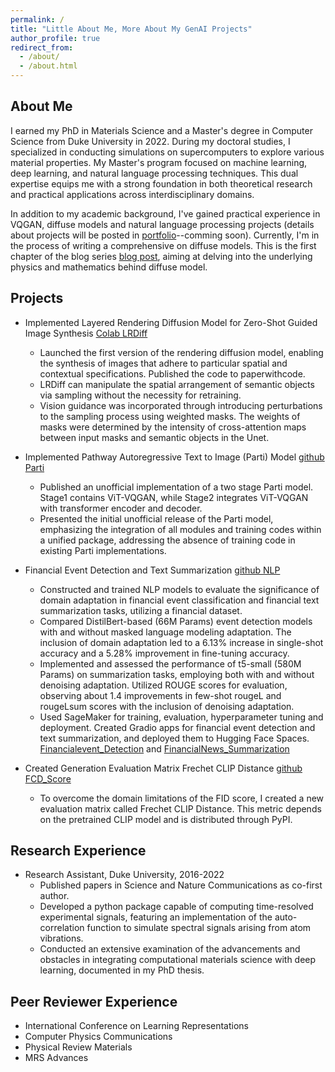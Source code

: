 ```yaml
---
permalink: /
title: "Little About Me, More About My GenAI Projects"
author_profile: true
redirect_from: 
  - /about/
  - /about.html
---
```


## About Me
I earned my PhD in Materials Science and a Master's degree in Computer Science from Duke University in 2022. During my doctoral studies, I specialized in conducting simulations on supercomputers to explore various material properties. My Master's program focused on machine learning, deep learning, and natural language processing techniques. This dual expertise equips me with a strong foundation in both theoretical research and practical applications across interdisciplinary domains. 

In addition to my academic background, I've gained practical experience in VQGAN, diffuse models and natural language processing projects (details about projects will be posted in [portfolio](https://syang-lab.github.io/homepage.github.io/portfolio/)--comming soon). Currently, I'm in the process of writing a comprehensive on diffuse models. This is the first chapter of the blog series [blog post](https://syang-lab.github.io/homepage.github.io/posts/2024-02-14-Diffuse-Model-Blog-Series1), aiming at delving into the underlying physics and mathematics behind diffuse model.

## Projects
* Implemented Layered Rendering Diffusion Model for Zero-Shot Guided Image Synthesis [Colab LRDiff](https://colab.research.google.com/drive/1KcNvrjh7k5G4FFbzeMfdGruA-o0Y4XZB)
  * Launched the first version of the rendering diffusion model, enabling the synthesis of images that adhere to particular spatial and contextual specifications. Published the code to paperwithcode.
  * LRDiff can manipulate the spatial arrangement of semantic objects via sampling without the necessity for retraining.
  * Vision guidance was incorporated through introducing perturbations to the sampling process using weighted masks. The weights of masks were determined by the intensity of cross-attention maps between input masks and semantic objects in the Unet.

* Implemented Pathway Autoregressive Text to Image (Parti) Model [github Parti](https://github.com/syang-lab/Pathway_Autoregressive_Text2Image_Model)
  * Published an unofficial implementation of a two stage Parti model. Stage1 contains ViT-VQGAN, while Stage2
integrates ViT-VQGAN with transformer encoder and decoder.
  * Presented the initial unofficial release of the Parti model, emphasizing the integration of all modules and
training codes within a unified package, addressing the absence of training code in existing Parti implementations.

* Financial Event Detection and Text Summarization [github NLP](https://github.com/syang-lab/NLP_Project)
  * Constructed and trained NLP models to evaluate the significance of domain adaptation in financial event classification and financial text summarization tasks, utilizing a financial dataset.
  * Compared DistilBert-based (66M Params) event detection models with and without masked language modeling adaptation. The inclusion of domain adaptation led to a 6.13% increase in single-shot accuracy and a 5.28% improvement in fine-tuning accuracy.
  * Implemented and assessed the performance of t5-small (580M Params) on summarization tasks, employing both with and without denoising adaptation. Utilized ROUGE scores for evaluation, observing about 1.4 improvements in few-shot rougeL and rougeLsum scores with the inclusion of denoising adaptation.
  * Used SageMaker for training, evaluation, hyperparameter tuning and deployment. Created Gradio apps for financial event detection and text summarization, and deployed them to Hugging Face Spaces. [Financialevent_Detection](https://huggingface.co/spaces/SHSH0819/event_detection_app) and [FinancialNews_Summarization](https://huggingface.co/spaces/SHSH0819/FinancialNews_Summarization_APP)

* Created Generation Evaluation Matrix Frechet CLIP Distance [github FCD_Score](https://github.com/syang-lab/FCD_Score)
  * To overcome the domain limitations of the FID score, I created a new evaluation matrix called Frechet CLIP Distance. This metric depends on the pretrained CLIP model and is distributed through PyPI.

## Research Experience
* Research Assistant, Duke University, 2016-2022
  * Published papers in Science and Nature Communications as co-first author.
  * Developed a python package capable of computing time-resolved experimental signals, featuring an implementation of the auto-correlation function to simulate spectral signals arising from atom vibrations.
  * Conducted an extensive examination of the advancements and obstacles in integrating computational materials science with deep learning, documented in my PhD thesis.

## Peer Reviewer Experience
* International Conference on Learning Representations
* Computer Physics Communications
* Physical Review Materials
* MRS Advances
